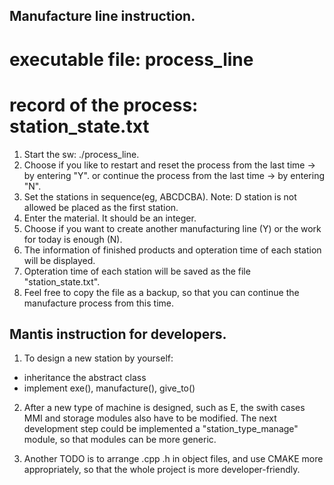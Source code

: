 ## Manufacture line instruction.

# executable file: process_line
# record of the process: station_state.txt

1. Start the sw: ./process_line.
2. Choose if you like to restart and reset the process from the last time -> by entering "Y".
	     or continue the process from the last time 		  -> by entering "N".
3. Set the stations in sequence(eg, ABCDCBA).
   Note: D station is not allowed be placed as the first station.
4. Enter the material. It should be an integer.
5. Choose if you want to create another manufacturing line (Y) or the work for today is enough (N).
6. The information of finished products and opteration time of each station will be displayed.
7. Opteration time of each station will be saved as the file "station_state.txt".
8. Feel free to copy the file as a backup, so that you can continue the manufacture process from this time.



## Mantis instruction for developers.

1. To design a new station by yourself: 
  - inheritance the abstract class
  - implement exe(), manufacture(), give_to()

2. After a new type of machine is designed, such as E, the swith cases MMI and storage modules also have to be modified.
   The next development step could be implemented a "station_type_manage" module, so that modules can be more generic.

3. Another TODO is to arrange .cpp .h in object files, and use CMAKE more appropriately, so that the whole project is more developer-friendly.

